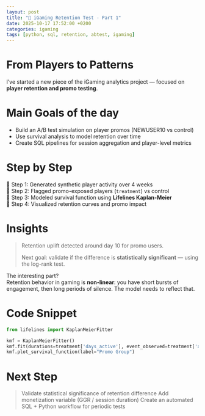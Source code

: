 ```yaml
---
layout: post
title: "🎯 iGaming Retention Test - Part 1"
date: 2025-10-17 17:52:00 +0200
categories: igaming
tags: [python, sql, retention, abtest, igaming]
---
```


# From Players to Patterns

I’ve started a new piece of the iGaming analytics project — focused on **player retention and promo testing**.

# Main Goals of the day

- Build an A/B test simulation on player promos (NEWUSER10 vs control)
- Use survival analysis to model retention over time
- Create SQL pipelines for session aggregation and player-level metrics

# Step by Step

📍 Step 1: Generated synthetic player activity over 4 weeks  
📍 Step 2: Flagged promo-exposed players (`treatment`) vs control  
📍 Step 3: Modeled survival function using **Lifelines Kaplan-Meier**  
📍 Step 4: Visualized retention curves and promo impact  

# Insights

> Retention uplift detected around day 10 for promo users.  
>  
> Next goal: validate if the difference is **statistically significant** — using the log-rank test.  

The interesting part?  
Retention behavior in gaming is **non-linear**: you have short bursts of engagement, then long periods of silence. The model needs to reflect that.

# Code Snippet

```python
from lifelines import KaplanMeierFitter

kmf = KaplanMeierFitter()
kmf.fit(durations=treatment['days_active'], event_observed=treatment['active'])
kmf.plot_survival_function(label="Promo Group")
```
# Next Step

> Validate statistical significance of retention difference
> Add monetization variable (GGR / session duration)
> Create an automated SQL + Python workflow for periodic tests